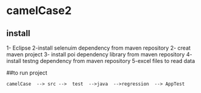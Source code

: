 # camelCase2


## install 

1- Eclipse 
2-install selenuim dependency from maven repository
2- creat maven project 
3- install poi dependency library from maven repository
4- install testng dependency from maven  repository
5-excel files to read data 



##to run project 

    camelCase  --> src -->  test  -->java  -->regression  --> AppTest  


